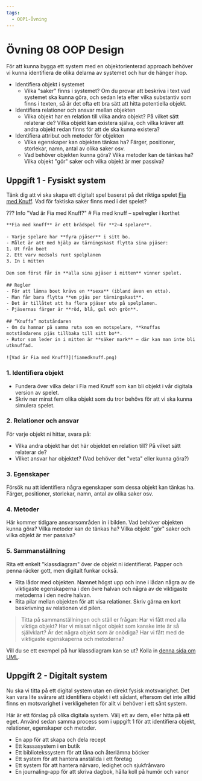 ```yaml
---
tags:
  - OOP1-Övning
---
```


# Övning 08 OOP Design

För att kunna bygga ett system med en objektorienterad approach behöver vi kunna identifiera de olika delarna av systemet och hur de hänger ihop.

* Identifiera objekt i systemet
    * Vilka "saker" finns i systemet? Om du provar att beskriva i text vad systemet ska kunna göra, och sedan leta efter vilka substantiv som finns i texten, så är det ofta ett bra sätt att hitta potentiella objekt.
* Identifiera relationer och ansvar mellan objekten
    * Vilka objekt har en relation till vilka andra objekt? På vilket sätt relaterar de? Vilka objekt kan existera själva, och vilka kräver att andra objekt redan finns för att de ska kunna existera?
* Identifiera attribut och metoder för objekten
    * Vilka egenskaper kan objekten tänkas ha? Färger, positioner, storlekar, namn, antal av olika saker osv.
    * Vad behöver objekten kunna göra? Vilka metoder kan de tänkas ha? Vilka objekt "gör" saker och vilka objekt är mer passiva?

## Uppgift 1 - Fysiskt system

Tänk dig att vi ska skapa ett digitalt spel baserat på det riktiga spelet [Fia med Knuff](https://sv.wikipedia.org/wiki/Fia_(br%C3%A4dspel)). Vad för faktiska saker finns med i det spelet?

??? Info "Vad är Fia med Knuff?"
    # Fia med knuff – spelregler i korthet

    **Fia med knuff** är ett brädspel för **2–4 spelare**.  

    - Varje spelare har **fyra pjäser** i sitt bo.  
    - Målet är att med hjälp av tärningskast flytta sina pjäser:  
    1. Ut från boet  
    2. Ett varv medsols runt spelplanen  
    3. In i mitten  

    Den som först får in **alla sina pjäser i mitten** vinner spelet.

    ## Regler
    - För att lämna boet krävs en **sexa** (ibland även en etta).  
    - Man får bara flytta **en pjäs per tärningskast**.  
    - Det är tillåtet att ha flera pjäser ute på spelplanen.  
    - Pjäsernas färger är **röd, blå, gul och grön**.  

    ## “Knuffa” motståndaren
    - Om du hamnar på samma ruta som en motspelare, **knuffas motståndarens pjäs tillbaka till sitt bo**.  
    - Rutor som leder in i mitten är **säker mark** – där kan man inte bli utknuffad.

    ![Vad är Fia med Knuff?](fiamedknuff.png)

### **1. Identifiera objekt**

* Fundera över vilka delar i Fia med Knuff som kan bli objekt i vår digitala version av spelet.
* Skriv ner minst fem olika objekt som du tror behövs för att vi ska kunna simulera spelet.

### **2. Relationer och ansvar**

För varje objekt ni hittar, svara på:

* Vilka andra objekt har det här objektet en relation till? På vilket sätt relaterar de? 
* Vilket ansvar har objektet? (Vad behöver det "veta" eller kunna göra?)

### **3. Egenskaper**

Försök nu att identifiera några egenskaper som dessa objekt kan tänkas ha. Färger, positioner, storlekar, namn, antal av olika saker osv.

### **4. Metoder**

Här kommer tidigare ansvarsområden in i bilden. Vad behöver objekten kunna göra? Vilka metoder kan de tänkas ha? Vilka objekt "gör" saker och vilka objekt är mer passiva?

### **5. Sammanställning**

Rita ett enkelt "klassdiagram" över de objekt ni identifierat. Papper och penna räcker gott, men digitalt funkar också.

* Rita lådor med objekten. Namnet högst upp och inne i lådan några av de viktigaste egenskaperna i den övre halvan och några av de viktigaste metoderna i den nedre halvan.
* Rita pilar mellan objekten för att visa relationer. Skriv gärna en kort beskrivning av relationen vid pilen.

> Titta på sammanställningen och ställ er frågan: Har vi fått med alla viktiga objekt? Har vi missat något objekt som kanske inte är så självklart? Är det några objekt som är onödiga? Har vi fått med de viktigaste egenskaperna och metoderna?

Vill du se ett exempel på hur klassdiagram kan se ut? Kolla in [denna sida om UML](../../../../material/general/methodology/uml.md).

## Uppgift 2 - Digitalt system

Nu ska vi titta på ett digital system utan en direkt fysisk motsvarighet. Det kan vara lite svårare att identifiera objekt i ett sådant, eftersom det inte alltid finns en motsvarighet i verkligeheten för allt vi behöver i ett sånt system.

Här är ett förslag på olika digitala system. Välj ett av dem, eller hitta på ett eget. Använd sedan samma process som i uppgift 1 för att identifiera objekt, relationer, egenskaper och metoder.

* En app för att skapa och dela recept
* Ett kassasystem i en butik
* Ett bibliotekssystem för att låna och återlämna böcker
* Ett system för att hantera anställda i ett företag
* Ett system för att hantera närvaro, ledighet och sjukfrånvaro
* En journaling-app för att skriva dagbok, hålla koll på humör och vanor
